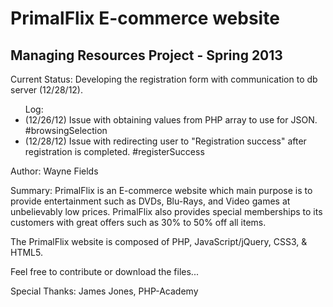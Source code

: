 PrimalFlix E-commerce website
==============================

Managing Resources Project - Spring 2013
----------------------------------------

Current Status: Developing the registration form with communication to db server (12/28/12).

<ul>Log:
<li>(12/26/12) Issue with obtaining values from PHP array to use for JSON. #browsingSelection</li>
<li>(12/28/12) Issue with redirecting user to "Registration success" after registration is completed. #registerSuccess</li>
</ul>

Author: Wayne Fields

Summary: PrimalFlix is an E-commerce website which main purpose is to provide entertainment such as DVDs, Blu-Rays, and Video games at unbelievably low prices.
 PrimalFlix also provides special memberships to its customers with great offers such as 30% to 50% off all items. 

The PrimalFlix website is composed of PHP, JavaScript/jQuery, CSS3, & HTML5.

Feel free to contribute or download the files...

Special Thanks: James Jones, PHP-Academy